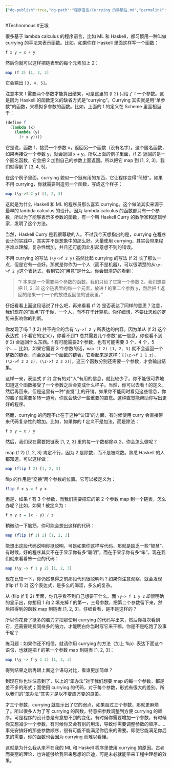 ```yaml
---
{"dg-publish":true,"dg-path":"程序语言/Currying 的局限性.md","permalink":"/程序语言/Currying 的局限性/"}
---
```


#Technomous #王垠 

很多基于 lambda calculus 的程序语言，比如 ML 和 Haskell，都习惯用一种叫做 currying 的手法来表示函数。比如，如果你在 Haskell 里面这样写一个函数：

``` haskell
f x y = x + y
```

然后你就可以这样把链表里的每个元素加上 2：

``` haskell
map (f 2) [1, 2, 3]
```

它会输出 `[3, 4, 5]`。

注意本来 f 需要两个参数才能算出结果，可是这里的 (f 2) 只给了 f 一个参数。这是因为 Haskell 的函数定义的缺省方式是“currying”。Currying 其实就是用“单参数”的函数，来模拟多参数的函数。比如，上面的 f 的定义在 Scheme 里面相当于：

``` scheme
(define f
  (lambda (x)
    (lambda (y)
      (+ x y))))
```

它是说，函数 f，接受一个参数 x，返回另一个函数（没有名字）。这个匿名函数，如果再接受一个参数 y，就会返回 x + y。所以上面的例子里面，(f 2) 返回的是一个匿名函数，它会把 2 加到自己的参数上面返回。所以把它 map 到 [1, 2, 3]，我们就得到了 [3, 4, 5]。

在这个例子里面，currying 貌似一个挺有用的东西，它让程序变得“简短”。如果不用 currying，你就需要制造另一个函数，写成这个样子：

``` haskell
map (\y->f 2 y) [1, 2, 3]
```

这就是为什么 Haskell 和 ML 的程序员那么喜欢 currying。这个做法其实来源于最早的 lambda calculus 的设计。因为 lambda calculus 的函数都只有一个参数，所以为了能够表示多参数的函数，有一个叫 Haskell Curry 的数学家和逻辑学家，发明了这个方法。

当然，Haskell Curry 是我很尊敬的人。不过我今天想指出的是，currying 在程序设计的实践中，其实并不是想象中的那么好。大量使用 currying，其实会带来程序难以理解，复杂性增加，并且还可能因此引起意想不到的错误。

不用 currying 的写法 `(\y->f 2 y)` 虽然比起 currying 的写法 (f 2) 长了那么一点，但是它有一点好。那就是你作为一个人（而不是机器），可以很清楚的从`\y->f 2 y`这个表达式，看到它的“用意”是什么。你会很清楚的看到：

> “f 本来是一个需要两个参数的函数。我们只给了它第一个参数 2。我们想要把 [1, 2, 3] 这个链表里的每一个元素，放进 f 的第二个参数 y，然后把 f 返回的结果一个一个的放进返回值的链表里。”

仔细看看上面这段话说了什么吧，再来看看 (f 2) 是否表达了同样的意思？注意，我们现在的“重点”在于你，一个人，而不在于计算机。你仔细想，不要让思维的定势来影响你的判断。

你发现了吗？(f 2) 并不完全的含有 `\y->f 2 y` 所表达的内容。因为单从 (f 2) 这个表达式（不看它的定义），你看不到“f 总共需要几个参数”这一信息，你也看不到 (f 2) 会返回什么东西。f 有可能需要2个参数，也有可能需要 3 个，4 个，5 个…… 比如，如果它需要 3 个参数的话，`map (f 2) [1, 2, 3]` 就不会返回一个整数的链表，而会返回一个函数的链表，它看起来是这样：`[(\z->f 2 1 z), (\z->f 2 2 z), (\z->f 2 3 z)]`。这三个函数分别还需要一个参数，才会输出结果。

这样一来，表达式 (f 2) 含有的对“人”有用的信息，就比较少了。你不能很可靠地知道这个函数接受了一个参数之后会变成什么样子。当然，你可以去看 f 的定义，然后再回来，但是这里有一种“直觉”上的开销。如果你不能同时看见这些信息，你的脑子就需要多转一道弯，你就会缺少一些重要的直觉。这种直觉能帮助你写出更好的程序。

然而，currying 的问题不止在于这种“认知”的方面，有时候使用 curry 会直接带来代码复杂性的增加。比如，如果你的 f 定义不是加法，而是除法：

``` haskell
f x y = x / y
```

然后，我们现在需要把链表 [1, 2, 3] 里的每一个数都除以 2。你会怎么做呢？

map (f 2) [1, 2, 3] 肯定不行，因为 2 是除数，而不是被除数。熟悉 Haskell 的人都知道，可以这样做：

``` Haskell
map (flip f 2) [1, 2, 3]
```
flip 的作用是“交换”两个参数的位置。它可以被定义为：

``` Haskell
flip f x y = f y x
```

但是，如果 f 有 3 个参数，而我们需要把它的第 2 个参数 map 到一个链表，怎么办呢？比如，如果 f 被定义为：

``` Haskell
f x y z = (x - y) / z
```

稍微动一下脑筋，你可能会想出这样的代码：

``` Haskell
map (flip (f 1) 2) [1, 2, 3]
```

能想出这段代码说明你挺聪明，可是如果你这样写代码，那就是缺乏一些“智慧”。有时候，好的程序其实不在于显示你有多“聪明”，而在于显示你有多“笨”。现在我们就来看看笨一点的代码：

``` Haskell
map (\y -> f 1 y 2) [1, 2, 3]
```

现在比较一下，你仍然觉得之前那段代码很聪明吗？如果你注意观察，就会发现 (flip (f 1) 2) 这个表达式，是多么的晦涩，多么的复杂。

从 (flip (f 1) 2) 里面，你几乎看不到自己想要干什么。而 `\y-> f 1 y 2` 却很明确的显示出，你想用 1 和 2 填充掉 f 的第一，三号参数，把第二个参数留下来，然后把得到的函数 map 到链表 [1, 2, 3]。仔细看看，是不是这样的？

所以你花费了挺多的脑力才把那使用 currying 的代码写出来，然后你每次看到它，还需要耗费同样多的脑力，才能明白你当时写它来干嘛。你是不是吃饱了没事干呢？

练习题：如果你还不相信，就请你用 currying 的方法（加上 flip）表达下面这个语句，也就是把 f 的第一个参数 map 到链表 [1, 2, 3]：

``` Haskell
map (\y -> f y 1 2) [1, 2, 3]
```

得到结果之后再跟上面这个语句对比，看谁更加简单？

到现在你也许注意到了，以上的“笨办法”对于我们想要 map 的每一个参数，都是差不多的形式；而使用 currying 的代码，对于每个参数，形式有很大的差别。所以我们的“笨办法”其实才是以不变应万变的良策。

才三个参数，currying 就显示出了它的弱点，如果超过三个参数，那就更麻烦了。所以很多人为了写 currying 的函数，特意把参数调整到方便 currying 的顺序。可是程序的设计总是有意想不到的变化。有时候你需要增加一个参数，有时候你又想减少一个参数，有时候你又会有别的用法，导致你需要调整参数的顺序…… 事先安排好的那些参数顺序，很有可能不能满足你后来的需要。即使它能满足你后来的需要，你的函数也会因为 currying 而难以看懂。

这就是为什么我从来不在我的 ML 和 Haskell 程序里使用 currying 的原因。古老而美丽的理论，也许能够给我带来思想的启迪，可是未必就能带来工程中理想的效果。


